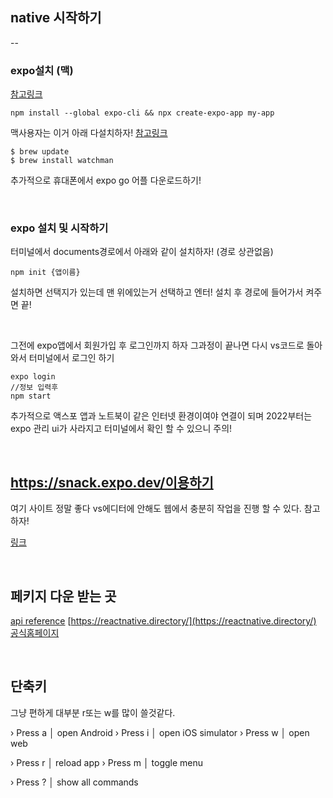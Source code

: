 ## native 시작하기

--

### expo설치 (맥)

[참고링크](https://docs.expo.dev/)

```
npm install --global expo-cli && npx create-expo-app my-app
```

맥사용자는 이거 아래 다설치하자! [참고링크](https://facebook.github.io/watchman/docs/install#buildinstall)

```
$ brew update
$ brew install watchman
```

추가적으로 휴대폰에서 expo go 어플 다운로드하기!

<br />

### expo 설치 및 시작하기

터미널에서 documents경로에서 아래와 같이 설치하자! (경로 상관없음)

```
npm init {앱이름}
```

설치하면 선택지가 있는데 맨 위에있는거 선택하고 엔터! 설치 후 경로에 들어가서 켜주면 끝!

<br />

그전에 expo앱에서 회원가입 후 로그인까지 하자 그과정이 끝나면 다시 vs코드로 돌아와서 터미널에서 로그인 하기

```
expo login
//정보 입력후
npm start
```

추가적으로 액스포 앱과 노트북이 같은 인터넷 환경이여야 연결이 되며 2022부터는 expo 관리 ui가 사라지고 터미널에서 확인 할 수 있으니 주의!

<br />

## https://snack.expo.dev/이용하기

여기 사이트 정말 좋다 vs에디터에 안해도 웹에서 충분히 작업을 진행 할 수 있다. 참고하자!

[링크](https://snack.expo.dev/)

<br />

## 페키지 다운 받는 곳

[api reference](https://docs.expo.dev/versions/latest/)
[https://reactnative.directory/](https://reactnative.directory/)
[공식홈페이지](https://reactnative.dev/docs/getting-started)

<br />

## 단축키

그냥 편하게 대부분 r또는 w를 많이 쓸것같다.

› Press a │ open Android
› Press i │ open iOS simulator
› Press w │ open web

› Press r │ reload app
› Press m │ toggle menu

› Press ? │ show all commands
